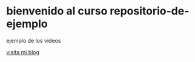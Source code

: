 #  bienvenido al curso repositorio-de-ejemplo


ejemplo de los videos

[visita mi blog](https://www.umag.cl)
